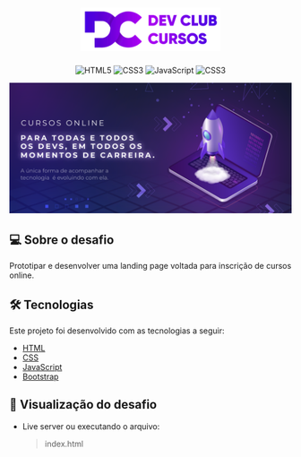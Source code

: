 <h1 align="center">
    <img alt="Logo-Dev-Club" src="./.github/logo-dev-club.png" width = 250px>
</h1>

<p align="center">
  <img alt="HTML5" src="https://img.shields.io/badge/HTML5-E34F26?style=for-the-badge&logo=html5&logoColor=white">
  <img alt="CSS3" src="https://img.shields.io/badge/CSS3-1572B6?style=for-the-badge&logo=css3&logoColor=white"/>
  <img alt="JavaScript" src="https://img.shields.io/badge/JavaScript-323330?style=for-the-badge&logo=javascript&logoColor=F7DF1E"/>
  <img alt="CSS3" src="https://img.shields.io/badge/Bootstrap-563D7C?style=for-the-badge&logo=bootstrap&logoColor=white"/>
</p>

<p align="center">
  <img alt="Capa-Dev-Club" src="./.github/capa-site-dev-club.png" >
</p>

## :computer: Sobre o desafio
Prototipar e desenvolver uma landing page voltada para inscrição de cursos online.

## :hammer_and_wrench: Tecnologias
Este projeto foi desenvolvido com as tecnologias a seguir:
- [HTML](https://developer.mozilla.org/pt-BR/docs/Web/HTML)
- [CSS](https://developer.mozilla.org/pt-BR/docs/Web/CSS)
- [JavaScript](https://developer.mozilla.org/pt-BR/docs/Web/JavaScript)
- [Bootstrap](https://getbootstrap.com/)

## :rocket: Visualização do desafio

- Live server ou executando o arquivo:
  > index.html